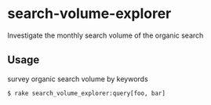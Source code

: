 # search-volume-explorer

Investigate the monthly search volume of the organic search


## Usage

survey organic search volume by keywords

    $ rake search_volume_explorer:query[foo, bar]

